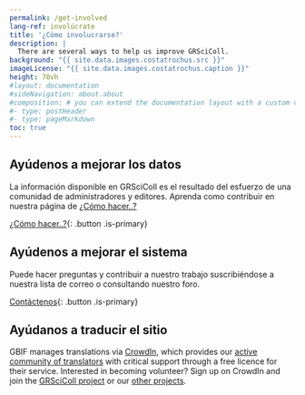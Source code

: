 ```yaml
---
permalink: /get-involved
lang-ref: involúcrate
title: '¿Cómo involucrarse?'
description: |
  There are several ways to help us improve GRSciColl.
background: "{{ site.data.images.costatrochus.src }}"
imageLicense: "{{ site.data.images.costatrochus.caption }}"
height: 70vh
#layout: documentation
#sideNavigation: about.about
#composition: # you can extend the documentation layout with a custom composition
#- type: postHeader
#- type: pageMarkdown
toc: true
---
```


## Ayúdenos a mejorar los datos

La información disponible en GRSciColl es el resultado del esfuerzo de una comunidad de administradores y editores. Aprenda como contribuir en nuestra página de [¿Cómo hacer..?](/how-to)

[¿Cómo hacer..?](/how-to){: .button .is-primary}

## Ayúdenos a mejorar el sistema

Puede hacer preguntas y contribuir a nuestro trabajo suscribiéndose a nuestra lista de correo o consultando nuestro foro.

[Contáctenos](/contact){: .button .is-primary}

## Ayúdanos a traducir el sitio

GBIF manages translations via [CrowdIn](https://www.crowdin.com), which provides our [active community of translators](https://www.gbif.org/translators) with critical support through a free licence for their service. Interested in becoming volunteer? Sign up on CrowdIn and join the [GRSciColl project](https://crowdin.com/project/grscicoll) or our [other projects](https://crowdin.com/profile/gbif-informatics).
